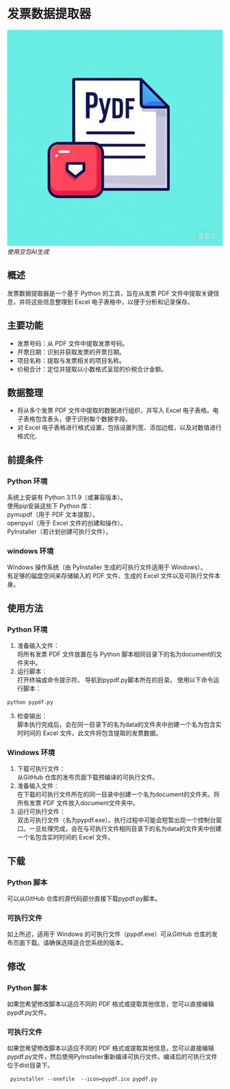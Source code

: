 # 发票数据提取器
![图标](pypdf.ico)
*使用豆包AI生成*
## 概述
发票数据提取器是一个基于 Python 的工具，旨在从发票 PDF 文件中提取关键信息，并将这些信息整理到 Excel 电子表格中，以便于分析和记录保存。
## 主要功能
- 发票号码：从 PDF 文件中提取发票号码。
- 开票日期：识别并获取发票的开票日期。
- 项目名称：提取与发票相关的项目名称。
- 价税合计：定位并提取以小数格式呈现的价税合计金额。
## 数据整理
- 将从多个发票 PDF 文件中提取的数据进行组织，并写入 Excel 电子表格。电子表格包含表头，便于识别每个数据字段。
- 对 Excel 电子表格进行格式设置，包括设置列宽、添加边框，以及对数值进行格式化.
## 前提条件
### Python 环境
系统上安装有 Python 3.11.9（或兼容版本）。  
使用pip安装这些下 Python 库：  
pymupdf（用于 PDF 文本提取）。  
openpyxl（用于 Excel 文件的创建和操作）。  
PyInstaller（若计划创建可执行文件）。
### windows 环境
Windows 操作系统（由 PyInstaller 生成的可执行文件适用于 Windows）。  
有足够的磁盘空间来存储输入的 PDF 文件、生成的 Excel 文件以及可执行文件本身。
## 使用方法
### Python 环境
1. 准备输入文件：  
将所有发票 PDF 文件放置在与 Python 脚本相同目录下的名为document的文件夹中。
2. 运行脚本：  
打开终端或命令提示符。
导航到pypdf.py脚本所在的目录。
使用以下命令运行脚本：
```shell
python pypdf.py
```
3. 检查输出：  
脚本执行完成后，会在同一目录下的名为data的文件夹中创建一个名为包含实时时间的 Excel 文件。此文件将包含提取的发票数据。
### Windows 环境
1. 下载可执行文件：  
从GitHub 仓库的发布页面下载预编译的可执行文件。
2. 准备输入文件：  
在下载的可执行文件所在的同一目录中创建一个名为document的文件夹。将所有发票 PDF 文件放入document文件夹中。
3. 运行可执行文件：  
双击可执行文件（名为pypdf.exe）。执行过程中可能会短暂出现一个控制台窗口。一旦处理完成，会在与可执行文件相同目录下的名为data的文件夹中创建一个名包含实时时间的 Excel 文件。
## 下载
### Python 脚本
可以从GitHub 仓库的源代码部分直接下载pypdf.py脚本。
### 可执行文件
如上所述，适用于 Windows 的可执行文件（pypdf.exe）可从GitHub 仓库的发布页面下载。请确保选择适合您系统的版本。
## 修改
### Python 脚本
如果您希望修改脚本以适应不同的 PDF 格式或提取其他信息，您可以直接编辑pypdf.py文件。
### 可执行文件
如果您希望修改脚本以适应不同的 PDF 格式或提取其他信息，您可以直接编辑pypdf.py文件，然后使用PyInstaller重新编译可执行文件。编译后的可执行文件位于dist目录下。
```shell
 pyinstaller --onefile  --icon=pypdf.ico pypdf.py
```
